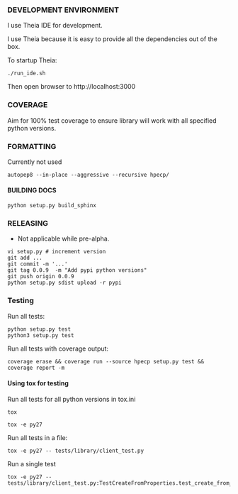 ### DEVELOPMENT ENVIRONMENT

I use Theia IDE for development. 

I use Theia because it is easy to provide all the dependencies out of the box.

To startup Theia:

```
./run_ide.sh 
```

Then open browser to http://localhost:3000

### COVERAGE

Aim for 100% test coverage to ensure library will work with all specified python versions.

### FORMATTING

Currently not used

```
autopep8 --in-place --aggressive --recursive hpecp/
```

#### BUILDING DOCS

```
python setup.py build_sphinx
```

### RELEASING

 - Not applicable while pre-alpha.

```
vi setup.py # increment version
git add ...
git commit -m '...'
git tag 0.0.9  -m "Add pypi python versions"
git push origin 0.0.9 
python setup.py sdist upload -r pypi
```
### Testing

Run all tests:

```
python setup.py test
python3 setup.py test
```

Run all tests with coverage output:

```
coverage erase && coverage run --source hpecp setup.py test && coverage report -m
```

#### Using tox for testing

Run all tests for all python versions in tox.ini

```
tox
```

```
tox -e py27
```

Run all tests in a file:

```
tox -e py27 -- tests/library/client_test.py
```

Run a single test

```
tox -e py27 -- tests/library/client_test.py:TestCreateFromProperties.test_create_from_config_file_factory_method
```
